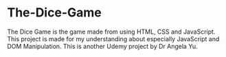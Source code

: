 # The-Dice-Game
The Dice Game is the game made from using HTML, CSS and JavaScript. This project is made for my understanding about especially JavaScript and DOM Manipulation. This is another Udemy project by Dr Angela Yu.
